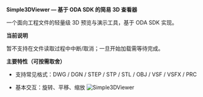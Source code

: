 **Simple3DViewer — 基于 ODA SDK 的简易 3D 查看器**

一个面向工程文件的轻量级 3D 预览与演示工具，基于 ODA SDK 实现。

**当前说明**

暂不支持在文件读取过程中中断/取消；一旦开始加载需等待完成。

**主要特性（可按需取舍）**

- 支持常见格式：DWG / DGN / STEP / STP / STL / OBJ / VSF / VSFX / PRC

- 基本交互：旋转、平移、缩放
![Simple3DViewer](https://github.com/user-attachments/assets/047b8295-6bb0-4759-8751-5d2b99787229)

